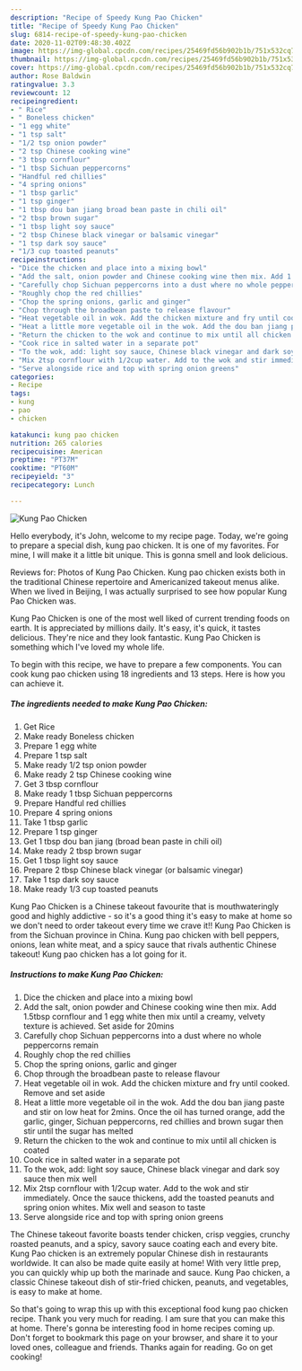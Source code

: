 ```yaml
---
description: "Recipe of Speedy Kung Pao Chicken"
title: "Recipe of Speedy Kung Pao Chicken"
slug: 6814-recipe-of-speedy-kung-pao-chicken
date: 2020-11-02T09:48:30.402Z
image: https://img-global.cpcdn.com/recipes/25469fd56b902b1b/751x532cq70/kung-pao-chicken-recipe-main-photo.jpg
thumbnail: https://img-global.cpcdn.com/recipes/25469fd56b902b1b/751x532cq70/kung-pao-chicken-recipe-main-photo.jpg
cover: https://img-global.cpcdn.com/recipes/25469fd56b902b1b/751x532cq70/kung-pao-chicken-recipe-main-photo.jpg
author: Rose Baldwin
ratingvalue: 3.3
reviewcount: 12
recipeingredient:
- " Rice"
- " Boneless chicken"
- "1 egg white"
- "1 tsp salt"
- "1/2 tsp onion powder"
- "2 tsp Chinese cooking wine"
- "3 tbsp cornflour"
- "1 tbsp Sichuan peppercorns"
- "Handful red chillies"
- "4 spring onions"
- "1 tbsp garlic"
- "1 tsp ginger"
- "1 tbsp dou ban jiang broad bean paste in chili oil"
- "2 tbsp brown sugar"
- "1 tbsp light soy sauce"
- "2 tbsp Chinese black vinegar or balsamic vinegar"
- "1 tsp dark soy sauce"
- "1/3 cup toasted peanuts"
recipeinstructions:
- "Dice the chicken and place into a mixing bowl"
- "Add the salt, onion powder and Chinese cooking wine then mix. Add 1.5tbsp cornflour and 1 egg white then mix until a creamy, velvety texture is achieved. Set aside for 20mins"
- "Carefully chop Sichuan peppercorns into a dust where no whole peppercorns remain"
- "Roughly chop the red chillies"
- "Chop the spring onions, garlic and ginger"
- "Chop through the broadbean paste to release flavour"
- "Heat vegetable oil in wok. Add the chicken mixture and fry until cooked. Remove and set aside"
- "Heat a little more vegetable oil in the wok. Add the dou ban jiang paste and stir on low heat for 2mins. Once the oil has turned orange, add the garlic, ginger, Sichuan peppercorns, red chillies and brown sugar then stir until the sugar has melted"
- "Return the chicken to the wok and continue to mix until all chicken is coated"
- "Cook rice in salted water in a separate pot"
- "To the wok, add: light soy sauce, Chinese black vinegar and dark soy sauce then mix well"
- "Mix 2tsp cornflour with 1/2cup water. Add to the wok and stir immediately. Once the sauce thickens, add the toasted peanuts and spring onion whites. Mix well and season to taste"
- "Serve alongside rice and top with spring onion greens"
categories:
- Recipe
tags:
- kung
- pao
- chicken

katakunci: kung pao chicken 
nutrition: 265 calories
recipecuisine: American
preptime: "PT37M"
cooktime: "PT60M"
recipeyield: "3"
recipecategory: Lunch

---
```



![Kung Pao Chicken](https://img-global.cpcdn.com/recipes/25469fd56b902b1b/751x532cq70/kung-pao-chicken-recipe-main-photo.jpg)

Hello everybody, it's John, welcome to my recipe page. Today, we're going to prepare a special dish, kung pao chicken. It is one of my favorites. For mine, I will make it a little bit unique. This is gonna smell and look delicious.

Reviews for: Photos of Kung Pao Chicken. Kung pao chicken exists both in the traditional Chinese repertoire and Americanized takeout menus alike. When we lived in Beijing, I was actually surprised to see how popular Kung Pao Chicken was.

Kung Pao Chicken is one of the most well liked of current trending foods on earth. It is appreciated by millions daily. It's easy, it's quick, it tastes delicious. They're nice and they look fantastic. Kung Pao Chicken is something which I've loved my whole life.


To begin with this recipe, we have to prepare a few components. You can cook kung pao chicken using 18 ingredients and 13 steps. Here is how you can achieve it.

<!--inarticleads1-->

##### The ingredients needed to make Kung Pao Chicken:

1. Get  Rice
1. Make ready  Boneless chicken
1. Prepare 1 egg white
1. Prepare 1 tsp salt
1. Make ready 1/2 tsp onion powder
1. Make ready 2 tsp Chinese cooking wine
1. Get 3 tbsp cornflour
1. Make ready 1 tbsp Sichuan peppercorns
1. Prepare Handful red chillies
1. Prepare 4 spring onions
1. Take 1 tbsp garlic
1. Prepare 1 tsp ginger
1. Get 1 tbsp dou ban jiang (broad bean paste in chili oil)
1. Make ready 2 tbsp brown sugar
1. Get 1 tbsp light soy sauce
1. Prepare 2 tbsp Chinese black vinegar (or balsamic vinegar)
1. Take 1 tsp dark soy sauce
1. Make ready 1/3 cup toasted peanuts


Kung Pao Chicken is a Chinese takeout favourite that is mouthwateringly good and highly addictive - so it&#39;s a good thing it&#39;s easy to make at home so we don&#39;t need to order takeout every time we crave it!! Kung Pao Chicken is from the Sichuan province in China. Kung pao chicken with bell peppers, onions, lean white meat, and a spicy sauce that rivals authentic Chinese takeout! Kung pao chicken has a lot going for it. 

<!--inarticleads2-->

##### Instructions to make Kung Pao Chicken:

1. Dice the chicken and place into a mixing bowl
1. Add the salt, onion powder and Chinese cooking wine then mix. Add 1.5tbsp cornflour and 1 egg white then mix until a creamy, velvety texture is achieved. Set aside for 20mins
1. Carefully chop Sichuan peppercorns into a dust where no whole peppercorns remain
1. Roughly chop the red chillies
1. Chop the spring onions, garlic and ginger
1. Chop through the broadbean paste to release flavour
1. Heat vegetable oil in wok. Add the chicken mixture and fry until cooked. Remove and set aside
1. Heat a little more vegetable oil in the wok. Add the dou ban jiang paste and stir on low heat for 2mins. Once the oil has turned orange, add the garlic, ginger, Sichuan peppercorns, red chillies and brown sugar then stir until the sugar has melted
1. Return the chicken to the wok and continue to mix until all chicken is coated
1. Cook rice in salted water in a separate pot
1. To the wok, add: light soy sauce, Chinese black vinegar and dark soy sauce then mix well
1. Mix 2tsp cornflour with 1/2cup water. Add to the wok and stir immediately. Once the sauce thickens, add the toasted peanuts and spring onion whites. Mix well and season to taste
1. Serve alongside rice and top with spring onion greens


The Chinese takeout favorite boasts tender chicken, crisp veggies, crunchy roasted peanuts, and a spicy, savory sauce coating each and every bite. Kung Pao chicken is an extremely popular Chinese dish in restaurants worldwide. It can also be made quite easily at home! With very little prep, you can quickly whip up both the marinade and sauce. Kung Pao chicken, a classic Chinese takeout dish of stir-fried chicken, peanuts, and vegetables, is easy to make at home. 

So that's going to wrap this up with this exceptional food kung pao chicken recipe. Thank you very much for reading. I am sure that you can make this at home. There's gonna be interesting food in home recipes coming up. Don't forget to bookmark this page on your browser, and share it to your loved ones, colleague and friends. Thanks again for reading. Go on get cooking!
